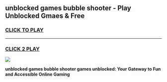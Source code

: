 
## unblocked games bubble shooter - Play Unblocked Gmaes & Free
<h3>
<a href="https://premium.freeplayer.one?title=unblocked_games_bubble_shooter&ref=19F">CLICK TO PLAY</a></h3>
<hr>

<h3>
<a href="https://premium.freeplayer.one?title=unblocked_games_bubble_shooter&ref=19F">CLICK 2 PLAY</a>
  
</h3>

<a href="https://premium.freeplayer.one?title=unblocked_games_bubble_shooter&ref=19F/"><img src="https://clearcache.store/games.png"></a>


**unblocked games bubble shooter games unblocked: Your Gateway to Fun and Accessible Online Gaming**
